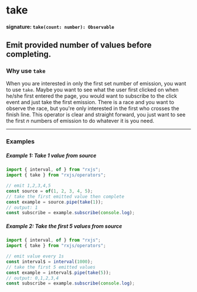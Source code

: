 # take

#### signature: `take(count: number): Observable`

## Emit provided number of values before completing.

### Why use `take`

When you are interested in only the first set number of emission, you want to
use `take`. Maybe you want to see what the user first clicked on when he/she
first entered the page, you would want to subscribe to the click event and just
take the first emission. There is a race and you want to observe the race, but
you're only interested in the first who crosses the finish line. This operator
is clear and straight forward, you just want to see the first _n_ numbers of
emission to do whatever it is you need.

---

### Examples

##### Example 1: Take 1 value from source


```js
import { interval, of } from "rxjs";
import { take } from "rxjs/operators";

// emit 1,2,3,4,5
const source = of(1, 2, 3, 4, 5);
// take the first emitted value then complete
const example = source.pipe(take(1));
// output: 1
const subscribe = example.subscribe(console.log);
```

##### Example 2: Take the first 5 values from source


```js
import { interval, of } from "rxjs";
import { take } from "rxjs/operators";

// emit value every 1s
const interval$ = interval(1000);
// take the first 5 emitted values
const example = interval$.pipe(take(5));
// output: 0,1,2,3,4
const subscribe = example.subscribe(console.log);
```